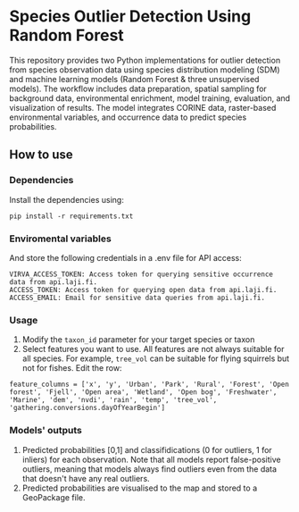 # Species Outlier Detection Using Random Forest

This repository provides two Python implementations for outlier detection from species observation data using species distribution modeling (SDM) and machine learning models (Random Forest & three unsupervised models). The workflow includes data preparation, spatial sampling for background data, environmental enrichment, model training, evaluation, and visualization of results. The model integrates CORINE data, raster-based environmental variables, and occurrence data to predict species probabilities.

## How to use

### Dependencies

Install the dependencies using:
```
pip install -r requirements.txt
```

### Enviromental variables
And store the following credentials in a .env file for API access:
```
VIRVA_ACCESS_TOKEN: Access token for querying sensitive occurrence data from api.laji.fi.
ACCESS_TOKEN: Access token for querying open data from api.laji.fi.
ACCESS_EMAIL: Email for sensitive data queries from api.laji.fi.
```

### Usage

1. Modify the ```taxon_id``` parameter for your target species or taxon
2. Select features you want to use. All features are not always suitable for all species. For example, ```tree_vol``` can be suitable for flying squirrels but not for fishes. Edit the row: 

```
feature_columns = ['x', 'y', 'Urban', 'Park', 'Rural', 'Forest', 'Open forest', 'Fjell', 'Open area', 'Wetland', 'Open bog', 'Freshwater', 'Marine', 'dem', 'nvdi', 'rain', 'temp', 'tree_vol', 'gathering.conversions.dayOfYearBegin']
```

### Models' outputs
1. Predicted probabilities [0,1] and classifidications (0 for outliers, 1 for inliers) for each observation. Note that all models report false-positive outliers, meaning that models always find outliers even from the data that doesn't have any real outliers.
2. Predicted probabilities are visualised to the map and stored to a GeoPackage file. 